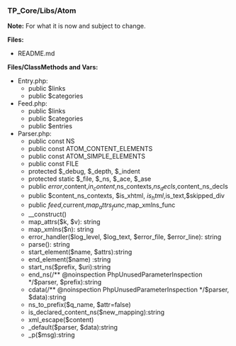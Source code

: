 ### TP_Core/Libs/Atom

**Note:** For what it is now and subject to change. 

**Files:** 
- README.md

**Files/ClassMethods and Vars:** 
- Entry.php: 	
	* public $links 
	* public $categories  
- Feed.php: 	
	* public $links 
	* public $categories 
	* public $entries 
- Parser.php: 	
	* public const NS 
	* public const ATOM_CONTENT_ELEMENTS 
	* public const ATOM_SIMPLE_ELEMENTS 
	* public const FILE 
	* protected $_debug, $_depth, $_indent 
	* protected static $_file, $_ns, $_ace, $_ase 
	* public $error,$content,$in_content,$ns_contexts,$ns_decls,$content_ns_decls 
	* public $content_ns_contexts, $is_xhtml, $is_html,$is_text,$skipped_div 
	* public $feed,$current,$map_attrs_func,$map_xmlns_func 
	* __construct() 
	* map_attrs($k, $v): string 
	* map_xmlns($n): string 
	* error_handler($log_level, $log_text, $error_file, $error_line): string 
	* parse(): string 
	* start_element($name, $attrs):string 
	* end_element($name) :string 
	* start_ns($prefix, $uri):string 
	* end_ns(/** @noinspection PhpUnusedParameterInspection */$parser, $prefix):string 
	* cdata(/** @noinspection PhpUnusedParameterInspection */$parser, $data):string 
	* ns_to_prefix($q_name, $attr=false) 
	* is_declared_content_ns($new_mapping):string 
	* xml_escape($content) 
	* _default($parser, $data):string 
	* _p($msg):string 


